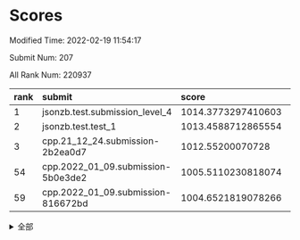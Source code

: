 # Scores

Modified Time: 2022-02-19 11:54:17

Submit Num: 207

All Rank Num: 220937

| rank |               submit               |       score        |       sigma        | pk_num |
| :--- | :--------------------------------- | :----------------- | :----------------- | :----- |
| 1    | jsonzb.test.submission_level_4     | 1014.3773297410603 | 0.8619192156459395 | 4269   |
| 2    | jsonzb.test.test_1                 | 1013.4588712865554 | 0.8242668868833056 | 4262   |
| 3    | cpp.21_12_24.submission-2b2ea0d7   | 1012.55200070728   | 0.8054566418936814 | 4274   |
| 54   | cpp.2022_01_09.submission-5b0e3de2 | 1005.5110230818074 | 0.7229560399319067 | 4273   |
| 59   | cpp.2022_01_09.submission-816672bd | 1004.6521819078266 | 0.7133999482198143 | 4274   |


<details>
<summary>全部</summary>

| rank |                 submit                 |       score        |       sigma        | pk_num |
| :--- | :------------------------------------- | :----------------- | :----------------- | :----- |
| 1    | jsonzb.test.submission_level_4         | 1014.3773297410603 | 0.8619192156459395 | 4269   |
| 2    | jsonzb.test.test_1                     | 1013.4588712865554 | 0.8242668868833056 | 4262   |
| 3    | cpp.21_12_24.submission-2b2ea0d7       | 1012.55200070728   | 0.8054566418936814 | 4274   |
| 4    | gobigger.level_3.submission_level_3_19 | 1011.9419789606789 | 0.7679578400648497 | 4274   |
| 5    | gobigger.level_3.submission_level_3_4  | 1011.7300050045839 | 0.7897213922611387 | 4271   |
| 6    | gobigger.level_3.submission_level_3_2  | 1011.5243424745101 | 0.8050088669287122 | 4269   |
| 7    | gobigger.level_3.submission_level_3_32 | 1011.4071264919061 | 0.7626220264899226 | 4273   |
| 8    | gobigger.level_3.submission_level_3_10 | 1011.4007091917232 | 0.7701262709376209 | 4267   |
| 9    | gobigger.level_3.submission_level_3_7  | 1011.1578480835178 | 0.7903476647998722 | 4269   |
| 10   | gobigger.level_3.submission_level_3_35 | 1011.0524367804834 | 0.7756473246534066 | 4270   |
| 11   | gobigger.level_3.submission_level_3_25 | 1010.9173761321624 | 0.762600347682906  | 4266   |
| 12   | gobigger.level_3.submission_level_3_27 | 1010.9083391011009 | 0.7760354845922859 | 4271   |
| 13   | gobigger.level_3.submission_level_3_12 | 1010.5176839254445 | 0.7397038862618259 | 4269   |
| 14   | gobigger.level_3.submission_level_3_48 | 1010.4452856143922 | 0.7754783316306082 | 4264   |
| 15   | gobigger.level_3.submission_level_3_33 | 1010.4082008286869 | 0.7661015007694043 | 4267   |
| 16   | gobigger.level_3.submission_level_3_36 | 1010.3925066542603 | 0.7399370442565757 | 4272   |
| 17   | gobigger.level_3.submission_level_3_29 | 1010.3892760940518 | 0.7448573830730425 | 4268   |
| 18   | gobigger.level_3.submission_level_3_39 | 1010.3268864491671 | 0.7606323403899059 | 4271   |
| 19   | gobigger.level_3.submission_level_3_37 | 1010.2923090816679 | 0.7629069002541278 | 4272   |
| 20   | gobigger.level_3.submission_level_3_46 | 1010.2846991208567 | 0.7599621239058573 | 4268   |
| 21   | gobigger.level_3.submission_level_3_47 | 1010.2651339356436 | 0.7485175605225908 | 4264   |
| 22   | gobigger.level_3.submission_level_3_13 | 1010.2586988945751 | 0.7490483828205041 | 4268   |
| 23   | gobigger.level_3.submission_level_3_45 | 1010.2584400549009 | 0.7790840502720696 | 4265   |
| 24   | gobigger.level_3.submission_level_3_14 | 1010.2178973345419 | 0.7542994660817752 | 4274   |
| 25   | gobigger.level_3.submission_level_3_34 | 1010.0848016152482 | 0.7410569330749031 | 4270   |
| 26   | gobigger.level_3.submission_level_3_1  | 1009.9694932317385 | 0.7696445178452198 | 4270   |
| 27   | gobigger.level_3.submission_level_3_8  | 1009.9482777105227 | 0.7642963370309723 | 4271   |
| 28   | gobigger.level_3.submission_level_3_22 | 1009.8814801339142 | 0.7463431326954997 | 4274   |
| 29   | gobigger.level_3.submission_level_3_44 | 1009.8484575125696 | 0.7666418194511221 | 4264   |
| 30   | gobigger.level_3.submission_level_3_43 | 1009.8201282965114 | 0.7765544341032107 | 4273   |
| 31   | gobigger.level_3.submission_level_3_49 | 1009.781626569704  | 0.7654952268665876 | 4266   |
| 32   | gobigger.level_3.submission_level_3_9  | 1009.7457892027907 | 0.7622138238018006 | 4270   |
| 33   | gobigger.level_3.submission_level_3_0  | 1009.6968305433542 | 0.7664165730172919 | 4271   |
| 34   | gobigger.level_3.submission_level_3_5  | 1009.6780893313723 | 0.7514825137734564 | 4274   |
| 35   | gobigger.level_3.submission_level_3_16 | 1009.6517420011338 | 0.7583111564136316 | 4267   |
| 36   | gobigger.level_3.submission_level_3_40 | 1009.6454979511691 | 0.7400199908062216 | 4268   |
| 37   | gobigger.level_3.submission_level_3_11 | 1009.6397216711428 | 0.7391318511305964 | 4268   |
| 38   | gobigger.level_3.submission_level_3_17 | 1009.6369744957498 | 0.7467462034285183 | 4270   |
| 39   | gobigger.level_3.submission_level_3_26 | 1009.6362789768626 | 0.778839178744769  | 4268   |
| 40   | gobigger.level_3.submission_level_3_23 | 1009.6089357757523 | 0.7208077372964682 | 4270   |
| 41   | gobigger.level_3.submission_level_3_38 | 1009.5933173509713 | 0.7716463524800201 | 4269   |
| 42   | gobigger.level_3.submission_level_3_24 | 1009.4146834323484 | 0.7623541769975538 | 4269   |
| 43   | gobigger.level_3.submission_level_3_6  | 1009.3575183184946 | 0.7565356475195434 | 4266   |
| 44   | gobigger.level_3.submission_level_3_15 | 1009.3515102433704 | 0.7645512366967546 | 4269   |
| 45   | gobigger.level_3.submission_level_3_28 | 1009.289152986365  | 0.7520039808859819 | 4274   |
| 46   | gobigger.level_3.submission_level_3_41 | 1009.2582519655681 | 0.7688200043593425 | 4269   |
| 47   | gobigger.level_3.submission_level_3_30 | 1009.1534142175445 | 0.7553785400203783 | 4274   |
| 48   | gobigger.level_3.submission_level_3_42 | 1009.148665091539  | 0.7419338614870615 | 4269   |
| 49   | gobigger.level_3.submission_level_3_21 | 1009.0421922512452 | 0.7673236374097376 | 4267   |
| 50   | gobigger.level_3.submission_level_3_3  | 1008.8962351308066 | 0.7454542461515781 | 4268   |
| 51   | gobigger.level_3.submission_level_3_18 | 1008.7218676793445 | 0.7446369410468076 | 4260   |
| 52   | gobigger.level_3.submission_level_3_31 | 1008.6785316030771 | 0.7475940220777897 | 4267   |
| 53   | gobigger.level_3.submission_level_3_20 | 1008.1556682458634 | 0.7361031028624859 | 4270   |
| 54   | cpp.2022_01_09.submission-5b0e3de2     | 1005.5110230818074 | 0.7229560399319067 | 4273   |
| 55   | gobigger.level_1.submission_level_1_21 | 1005.1189927555687 | 0.7254657736075755 | 4268   |
| 56   | gobigger.level_1.submission_level_1_34 | 1004.8981375606935 | 0.7252253907637694 | 4266   |
| 57   | gobigger.level_1.submission_level_1_36 | 1004.8128054031163 | 0.7223104630703293 | 4268   |
| 58   | gobigger.level_1.submission_level_1_43 | 1004.7839499301033 | 0.7236927502104974 | 4260   |
| 59   | cpp.2022_01_09.submission-816672bd     | 1004.6521819078266 | 0.7133999482198143 | 4274   |
| 60   | gobigger.level_1.submission_level_1_23 | 1004.5582553932029 | 0.7178550471454739 | 4273   |
| 61   | gobigger.level_1.submission_level_1_7  | 1004.5154072998957 | 0.7244348431852841 | 4276   |
| 62   | gobigger.level_1.submission_level_1_38 | 1004.387594552167  | 0.7142053281098495 | 4264   |
| 63   | gobigger.level_1.submission_level_1_37 | 1004.3605111742481 | 0.715238336783915  | 4268   |
| 64   | gobigger.level_1.submission_level_1_0  | 1004.1359015571353 | 0.724588517651778  | 4266   |
| 65   | gobigger.level_1.submission_level_1_42 | 1003.9228672842088 | 0.7194573312865703 | 4269   |
| 66   | gobigger.level_1.submission_level_1_24 | 1003.9212082887911 | 0.7222373537307274 | 4267   |
| 67   | gobigger.level_1.submission_level_1_15 | 1003.8873459918879 | 0.7129921837583695 | 4273   |
| 68   | gobigger.level_1.submission_level_1_30 | 1003.8800936022743 | 0.7069620713202294 | 4274   |
| 69   | gobigger.level_1.submission_level_1_10 | 1003.7487071827169 | 0.7158837941540477 | 4267   |
| 70   | gobigger.level_1.submission_level_1_46 | 1003.6796501746767 | 0.7110787687488804 | 4265   |
| 71   | gobigger.level_1.submission_level_1_18 | 1003.6470171669902 | 0.7009265732731174 | 4272   |
| 72   | gobigger.level_1.submission_level_1_45 | 1003.6146875941016 | 0.7174291632332123 | 4266   |
| 73   | gobigger.level_1.submission_level_1_26 | 1003.5795834145763 | 0.7102764510645987 | 4269   |
| 74   | gobigger.level_1.submission_level_1_28 | 1003.5786824076519 | 0.7109428035656083 | 4273   |
| 75   | gobigger.level_1.submission_level_1_20 | 1003.5688649973688 | 0.7098924704716812 | 4272   |
| 76   | gobigger.level_1.submission_level_1_3  | 1003.5220136167602 | 0.7100226761421397 | 4265   |
| 77   | gobigger.level_1.submission_level_1_49 | 1003.4881237098016 | 0.7198539681455244 | 4273   |
| 78   | gobigger.level_1.submission_level_1_33 | 1003.4738501404588 | 0.7113685038192776 | 4272   |
| 79   | gobigger.level_1.submission_level_1_8  | 1003.4393623325844 | 0.7066921105518845 | 4274   |
| 80   | gobigger.level_1.submission_level_1_31 | 1003.3729989304546 | 0.7224523689098823 | 4275   |
| 81   | gobigger.level_1.submission_level_1_32 | 1003.3570541931944 | 0.7166633230941557 | 4267   |
| 82   | gobigger.level_1.submission_level_1_6  | 1003.32916355832   | 0.7175878776618319 | 4269   |
| 83   | gobigger.level_1.submission_level_1_12 | 1003.3125343854895 | 0.7119373976930102 | 4269   |
| 84   | gobigger.level_1.submission_level_1_17 | 1003.2996664664445 | 0.7154940455948481 | 4268   |
| 85   | gobigger.level_1.submission_level_1_25 | 1003.266451911935  | 0.7175339472628484 | 4268   |
| 86   | gobigger.level_1.submission_level_1_40 | 1003.1438814301277 | 0.7170214932373707 | 4267   |
| 87   | gobigger.level_1.submission_level_1_22 | 1003.1389307298143 | 0.7207268202590349 | 4272   |
| 88   | gobigger.level_1.submission_level_1_9  | 1003.0808160621369 | 0.7253301349953964 | 4266   |
| 89   | gobigger.level_1.submission_level_1_1  | 1003.052953501679  | 0.7086451504251077 | 4261   |
| 90   | gobigger.level_1.submission_level_1_44 | 1003.0364558205572 | 0.7097603790613625 | 4270   |
| 91   | gobigger.level_1.submission_level_1_14 | 1002.9382360593772 | 0.7147961113048291 | 4269   |
| 92   | gobigger.level_1.submission_level_1_29 | 1002.8873002974724 | 0.7151876825325172 | 4268   |
| 93   | gobigger.level_1.submission_level_1_2  | 1002.7660501632874 | 0.713064965461055  | 4267   |
| 94   | gobigger.level_1.submission_level_1_35 | 1002.7412519117498 | 0.7081318776708045 | 4268   |
| 95   | gobigger.level_1.submission_level_1_39 | 1002.7336766491107 | 0.7178706139278375 | 4269   |
| 96   | gobigger.level_1.submission_level_1_16 | 1002.6385982570822 | 0.7162152535616818 | 4270   |
| 97   | gobigger.level_1.submission_level_1_47 | 1002.4977390234211 | 0.723639455639941  | 4261   |
| 98   | gobigger.level_1.submission_level_1_48 | 1002.4932201168816 | 0.7194618874827169 | 4268   |
| 99   | gobigger.level_1.submission_level_1_41 | 1002.460431250058  | 0.7096144172576678 | 4268   |
| 100  | gobigger.level_1.submission_level_1_5  | 1002.4112912000527 | 0.7247561510075203 | 4274   |
| 101  | gobigger.level_1.submission_level_1_11 | 1002.3927628404386 | 0.7236885092211516 | 4272   |
| 102  | gobigger.level_1.submission_level_1_13 | 1002.2270246338984 | 0.7202310914691186 | 4267   |
| 103  | gobigger.level_1.submission_level_1_27 | 1001.8482080555377 | 0.7122884151608615 | 4266   |
| 104  | gobigger.level_1.submission_level_1_19 | 1001.6154892434024 | 0.7082298982149337 | 4267   |
| 105  | gobigger.level_1.submission_level_1_4  | 1000.9866436233827 | 0.7101365164993682 | 4268   |
| 106  | gobigger.random.submission_random_37   | 997.7368785527359  | 0.7204759927358085 | 4270   |
| 107  | gobigger.random.submission_random_14   | 997.3564554090697  | 0.6978800239611044 | 4270   |
| 108  | gobigger.random.submission_random_13   | 997.2111610756546  | 0.7223905321852113 | 4271   |
| 109  | gobigger.random.submission_random_17   | 997.1215609527127  | 0.7066140817552266 | 4269   |
| 110  | gobigger.random.submission_random_21   | 997.1069778710742  | 0.693906792555814  | 4274   |
| 111  | gobigger.random.submission_random_38   | 996.9455070592734  | 0.6987355396852065 | 4268   |
| 112  | gobigger.random.submission_random_7    | 996.9032222374213  | 0.7025095085802735 | 4270   |
| 113  | gobigger.random.submission_random_40   | 996.8879449891881  | 0.7020493615697294 | 4267   |
| 114  | gobigger.random.submission_random_28   | 996.8402839926096  | 0.7252766601312275 | 4275   |
| 115  | gobigger.random.submission_random_44   | 996.8227443124067  | 0.7112126961489353 | 4269   |
| 116  | gobigger.random.submission_random_41   | 996.5399789272981  | 0.7194652837567936 | 4267   |
| 117  | gobigger.random.submission_random_34   | 996.4340675867429  | 0.71445468825349   | 4272   |
| 118  | gobigger.random.submission_random_49   | 996.3260374667202  | 0.706275469687231  | 4272   |
| 119  | gobigger.random.submission_random_9    | 996.1924004919788  | 0.7181801915218942 | 4273   |
| 120  | gobigger.random.submission_random_47   | 996.1858594383733  | 0.7002681767610185 | 4270   |
| 121  | gobigger.random.submission_random_48   | 996.1833794400065  | 0.7067285843857828 | 4271   |
| 122  | gobigger.random.submission_random_4    | 996.1094688988103  | 0.7043723892668817 | 4269   |
| 123  | gobigger.random.submission_random_16   | 996.0249067562643  | 0.7204983786356778 | 4270   |
| 124  | gobigger.random.submission_random_6    | 996.0054400426064  | 0.7201813635188155 | 4269   |
| 125  | gobigger.random.submission_random_10   | 995.9951911254531  | 0.7205690214704875 | 4269   |
| 126  | gobigger.random.submission_random_35   | 995.9529436758581  | 0.7064666415768754 | 4276   |
| 127  | gobigger.random.submission_random_36   | 995.9496884474536  | 0.7061577264067066 | 4267   |
| 128  | gobigger.random.submission_random_3    | 995.8225337344531  | 0.709874131150243  | 4267   |
| 129  | gobigger.random.submission_random_42   | 995.8120548533393  | 0.7136456537928142 | 4270   |
| 130  | gobigger.random.submission_random_20   | 995.785589266662   | 0.7227858050070266 | 4268   |
| 131  | gobigger.random.submission_random_23   | 995.7801417231989  | 0.7063882671393245 | 4267   |
| 132  | gobigger.random.submission_random_46   | 995.7750230251487  | 0.7109160250811982 | 4269   |
| 133  | gobigger.random.submission_random_30   | 995.7512255936921  | 0.715910205550746  | 4269   |
| 134  | gobigger.random.submission_random_1    | 995.7329302937657  | 0.7037004269705042 | 4269   |
| 135  | gobigger.random.submission_random_5    | 995.653618957626   | 0.7078205601102594 | 4269   |
| 136  | gobigger.random.submission_random_27   | 995.6406153079138  | 0.6980983856557101 | 4270   |
| 137  | gobigger.random.submission_random_45   | 995.6119569955247  | 0.7074605653321495 | 4272   |
| 138  | gobigger.random.submission_random_2    | 995.5353772136369  | 0.7225000539818055 | 4261   |
| 139  | gobigger.random.submission_random_33   | 995.5345485481587  | 0.7311633077391161 | 4269   |
| 140  | gobigger.random.submission_random_32   | 995.4830191161499  | 0.7049320005944086 | 4267   |
| 141  | gobigger.random.submission_random_11   | 995.4706245985723  | 0.7293939596282847 | 4269   |
| 142  | gobigger.random.submission_random_19   | 995.4554991550083  | 0.7074281592172248 | 4272   |
| 143  | gobigger.random.submission_random_39   | 995.3215571701302  | 0.7186216005491071 | 4268   |
| 144  | gobigger.random.submission_random_15   | 995.2747735355334  | 0.706280092371942  | 4265   |
| 145  | gobigger.random.submission_random_25   | 995.1649197016523  | 0.725380544583363  | 4269   |
| 146  | gobigger.random.submission_random_24   | 995.1366805325538  | 0.7304070074940544 | 4271   |
| 147  | gobigger.random.submission_random_12   | 995.1299753455272  | 0.720788039208055  | 4270   |
| 148  | gobigger.random.submission_random_22   | 994.9869058042847  | 0.7012605662700201 | 4269   |
| 149  | gobigger.random.submission_random_8    | 994.9417892451604  | 0.734621914772591  | 4268   |
| 150  | gobigger.random.submission_random_18   | 994.9390497408205  | 0.7163372368297193 | 4266   |
| 151  | gobigger.random.submission_random_29   | 994.8432146560856  | 0.708657281333512  | 4271   |
| 152  | gobigger.random.submission_random_31   | 994.677370335827   | 0.7293720412108403 | 4274   |
| 153  | gobigger.random.submission_random_43   | 994.6578454857306  | 0.7092159055415065 | 4271   |
| 154  | gobigger.random.submission_random_0    | 994.6271527585657  | 0.7063569620019483 | 4269   |
| 155  | gobigger.random.submission_random_26   | 994.5602013625052  | 0.7224303290276309 | 4269   |
| 156  | gobigger.level_2.submission_level_2_11 | 994.4666095283804  | 0.7192499355013572 | 4270   |
| 157  | gobigger.level_2.submission_level_2_41 | 994.0126357230095  | 0.7379118955918154 | 4269   |
| 158  | gobigger.level_2.submission_level_2_17 | 993.9063732029518  | 0.7171005659359868 | 4271   |
| 159  | gobigger.level_2.submission_level_2_24 | 993.7388631139529  | 0.7474260596140584 | 4272   |
| 160  | gobigger.level_2.submission_level_2_30 | 993.2615302986087  | 0.7342536601416952 | 4265   |
| 161  | gobigger.level_2.submission_level_2_38 | 993.2554620656973  | 0.7258525552465965 | 4269   |
| 162  | gobigger.level_2.submission_level_2_37 | 993.1830993308838  | 0.7500355555270335 | 4269   |
| 163  | gobigger.level_2.submission_level_2_13 | 992.9848311345183  | 0.7306696228610943 | 4270   |
| 164  | gobigger.level_2.submission_level_2_10 | 992.9391977119765  | 0.7364392229805476 | 4273   |
| 165  | gobigger.level_2.submission_level_2_26 | 992.8485053897625  | 0.7329868967886105 | 4275   |
| 166  | gobigger.level_2.submission_level_2_6  | 992.6833651570081  | 0.7317015661420363 | 4267   |
| 167  | gobigger.level_2.submission_level_2_39 | 992.6483465126153  | 0.7503727341680951 | 4271   |
| 168  | gobigger.level_2.submission_level_2_23 | 992.535579403275   | 0.7176054930221875 | 4270   |
| 169  | gobigger.level_2.submission_level_2_20 | 992.531785424716   | 0.7552206277053158 | 4271   |
| 170  | gobigger.level_2.submission_level_2_49 | 992.3168372451047  | 0.7579157941702805 | 4266   |
| 171  | gobigger.level_2.submission_level_2_40 | 992.2922887375113  | 0.7313209502376455 | 4269   |
| 172  | gobigger.level_2.submission_level_2_29 | 992.2146049559731  | 0.7478468838760196 | 4275   |
| 173  | gobigger.level_2.submission_level_2_34 | 992.2133402121873  | 0.7637014723674893 | 4275   |
| 174  | gobigger.level_2.submission_level_2_16 | 992.1793940396893  | 0.7388338619090158 | 4271   |
| 175  | gobigger.level_2.submission_level_2_27 | 992.1413538854007  | 0.7330070509526964 | 4270   |
| 176  | gobigger.level_2.submission_level_2_45 | 992.1076906952292  | 0.7419111780619231 | 4268   |
| 177  | gobigger.level_2.submission_level_2_4  | 992.1015041692633  | 0.7360683176222915 | 4270   |
| 178  | gobigger.level_2.submission_level_2_3  | 992.0648877396474  | 0.7510509461862431 | 4273   |
| 179  | gobigger.level_2.submission_level_2_12 | 991.9793092655581  | 0.7452699461109399 | 4274   |
| 180  | gobigger.level_2.submission_level_2_21 | 991.9719182058126  | 0.7268112953506914 | 4269   |
| 181  | gobigger.level_2.submission_level_2_7  | 991.9419721143902  | 0.7388133697887193 | 4263   |
| 182  | gobigger.level_2.submission_level_2_1  | 991.8977337564303  | 0.7565910961443523 | 4270   |
| 183  | gobigger.level_2.submission_level_2_19 | 991.8141777865743  | 0.7351734094270022 | 4269   |
| 184  | gobigger.level_2.submission_level_2_0  | 991.7608695051919  | 0.7481007290174471 | 4269   |
| 185  | gobigger.level_2.submission_level_2_2  | 991.702822988814   | 0.7446629538046844 | 4269   |
| 186  | gobigger.level_2.submission_level_2_47 | 991.6255556201171  | 0.7406354509977827 | 4270   |
| 187  | gobigger.level_2.submission_level_2_43 | 991.5323868195467  | 0.7554121871419003 | 4268   |
| 188  | gobigger.level_2.submission_level_2_18 | 991.522805546087   | 0.7290445662911705 | 4271   |
| 189  | gobigger.level_2.submission_level_2_31 | 991.5002222370548  | 0.7417758349762353 | 4268   |
| 190  | gobigger.level_2.submission_level_2_46 | 991.4997393347322  | 0.7441744599366776 | 4272   |
| 191  | gobigger.level_2.submission_level_2_44 | 991.346151358031   | 0.7366685660034769 | 4269   |
| 192  | gobigger.level_2.submission_level_2_9  | 991.2411003310833  | 0.7753756344840942 | 4273   |
| 193  | gobigger.level_2.submission_level_2_8  | 991.1643671187252  | 0.7776250093670836 | 4267   |
| 194  | gobigger.level_2.submission_level_2_15 | 991.1547703147891  | 0.7561967055216953 | 4268   |
| 195  | gobigger.level_2.submission_level_2_22 | 991.0083144439692  | 0.7800362967556166 | 4277   |
| 196  | gobigger.level_2.submission_level_2_32 | 991.0066631029307  | 0.7537834922370478 | 4268   |
| 197  | gobigger.level_2.submission_level_2_36 | 990.9821612186208  | 0.7508806832003077 | 4265   |
| 198  | gobigger.level_2.submission_level_2_33 | 990.8290037534533  | 0.7592814913209265 | 4271   |
| 199  | gobigger.level_2.submission_level_2_28 | 990.8241363189163  | 0.7659484267255788 | 4272   |
| 200  | gobigger.level_2.submission_level_2_48 | 990.8207274759327  | 0.7553891738003724 | 4264   |
| 201  | gobigger.level_2.submission_level_2_42 | 990.7110376897411  | 0.7532168013698728 | 4270   |
| 202  | gobigger.level_2.submission_level_2_25 | 990.58835515927    | 0.7481391473010491 | 4263   |
| 203  | gobigger.level_2.submission_level_2_5  | 990.5089843077188  | 0.7589222488138663 | 4273   |
| 204  | gobigger.level_2.submission_level_2_35 | 990.1599432202632  | 0.774906915432078  | 4274   |
| 205  | gobigger.level_2.submission_level_2_14 | 989.9993941872219  | 0.7478109531421221 | 4268   |
| 206  | gobigger.none.submission_none_1        | 979.3057417661557  | 1.199861259106437  | 4266   |
| 207  | gobigger.none.submission_none_0        | 977.4436553221225  | 1.32147906802887   | 4273   |

</details>